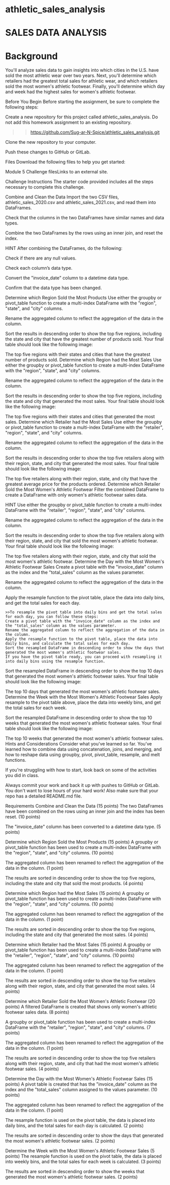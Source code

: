 # athletic_sales_analysis

# SALES DATA ANALYSIS 


# Background
You'll analyze sales data to gain insights into which cities in the U.S. have sold the most athletic wear over two years. Next, you'll determine which retailers had the greatest total sales for athletic wear, and which retailers sold the most women's athletic footwear. Finally, you'll determine which day and week had the highest sales for women's athletic footwear.

Before You Begin
Before starting the assignment, be sure to complete the following steps:

Create a new repository for this project called athletic_sales_analysis. Do not add this homework assignment to an existing repository.

>>https://github.com/Sug-ar-N-Spice/athletic_sales_analysis.git


Clone the new repository to your computer.

Push these changes to GitHub or GitLab.

Files
Download the following files to help you get started:

Module 5 Challenge filesLinks to an external site.

Challenge Instructions
The starter code provided includes all the steps necessary to complete this challenge.

Combine and Clean the Data
Import the two CSV files, athletic_sales_2020.csv and athletic_sales_2021.csv, and read them into DataFrames.

Check that the columns in the two DataFrames have similar names and data types.

Combine the two DataFrames by the rows using an inner join, and reset the index.

HINT
After combining the DataFrames, do the following:

Check if there are any null values.

Check each column’s data type.

Convert the "invoice_date" column to a datetime data type.

Confirm that the data type has been changed.

Determine which Region Sold the Most Products
Use either the groupby or pivot_table function to create a multi-index DataFrame with the "region", "state", and "city" columns.

Rename the aggregated column to reflect the aggregation of the data in the column.

Sort the results in descending order to show the top five regions, including the state and city that have the greatest number of products sold. Your final table should look like the following image:

The top five regions with their states and cities that have the greatest number of products sold.
Determine which Region had the Most Sales
Use either the groupby or pivot_table function to create a multi-index DataFrame with the "region", "state", and "city" columns.

Rename the aggregated column to reflect the aggregation of the data in the column.

Sort the results in descending order to show the top five regions, including the state and city that generated the most sales. Your final table should look like the following image:

The top five regions with their states and cities that generated the most sales.
Determine which Retailer had the Most Sales
Use either the groupby or pivot_table function to create a multi-index DataFrame with the "retailer", "region", "state", and "city" columns.

Rename the aggregated column to reflect the aggregation of the data in the column.

Sort the results in descending order to show the top five retailers along with their region, state, and city that generated the most sales. Your final table should look like the following image:

The top five retailers along with their region, state, and city that have the greatest average price for the products ordered.
Determine which Retailer Sold the Most Women's Athletic Footwear
Filter the combined DataFrame to create a DataFrame with only women's athletic footwear sales data.

HINT
Use either the groupby or pivot_table function to create a multi-index DataFrame with the "retailer", "region", "state", and "city" columns.

Rename the aggregated column to reflect the aggregation of the data in the column.

Sort the results in descending order to show the top five retailers along with their region, state, and city that sold the most women's athletic footwear. Your final table should look like the following image:

The top five retailers along with their region, state, and city that sold the most women's athletic footwear.
Determine the Day with the Most Women's Athletic Footwear Sales
Create a pivot table with the "invoice_date" column as the index and the "total_sales" column as the values parameter.

Rename the aggregated column to reflect the aggregation of the data in the column.

Apply the resample function to the pivot table, place the data into daily bins, and get the total sales for each day.

    >>To resample the pivot table into daily bins and get the total sales for each day, you can follow these steps:
    Create a pivot table with the "invoice_date" column as the index and the "total_sales" column as the values parameter.
    Rename the aggregated column to reflect the aggregation of the data in the column.
    Apply the resample function to the pivot table, place the data into daily bins, and calculate the total sales for each day.
    Sort the resampled DataFrame in descending order to show the days that generated the most women's athletic footwear sales.
    If you have the pivot table ready, you can proceed with resampling it into daily bins using the resample function.
Sort the resampled DataFrame in descending order to show the top 10 days that generated the most women's athletic footwear sales. Your final table should look like the following image:

The top 10 days that generated the most women's athletic footwear sales.
Determine the Week with the Most Women's Athletic Footwear Sales
Apply resample to the pivot table above, place the data into weekly bins, and get the total sales for each week.

Sort the resampled DataFrame in descending order to show the top 10 weeks that generated the most women's athletic footwear sales. Your final table should look like the following image:

The top 10 weeks that generated the most women's athletic footwear sales.
Hints and Considerations
Consider what you've learned so far. You’ve learned how to combine data using concatenation, joins, and merging, and how to reshape data using groupby, pivot, pivot_table, resample, and melt functions.

If you're struggling with how to start, look back on some of the activities you did in class.

Always commit your work and back it up with pushes to GitHub or GitLab. You don't want to lose hours of your hard work! Also make sure that your repo has a detailed README.md file.

Requirements
Combine and Clean the Data (15 points)
The two DataFrames have been combined on the rows using an inner join and the index has been reset. (10 points)

The "invoice_date" column has been converted to a datetime data type. (5 points)

Determine which Region Sold the Most Products (15 points)
A groupby or pivot_table function has been used to create a multi-index DataFrame with the "region", "state", and "city" columns. (10 points)

The aggregated column has been renamed to reflect the aggregation of the data in the column. (1 point)

The results are sorted in descending order to show the top five regions, including the state and city that sold the most products. (4 points)

Determine which Region had the Most Sales (15 points)
A groupby or pivot_table function has been used to create a multi-index DataFrame with the "region", "state", and "city" columns. (10 points)

The aggregated column has been renamed to reflect the aggregation of the data in the column. (1 point)

The results are sorted in descending order to show the top five regions, including the state and city that generated the most sales. (4 points)

Determine which Retailer had the Most Sales (15 points)
A groupby or pivot_table function has been used to create a multi-index DataFrame with the "retailer", "region", "state", and "city" columns. (10 points)

The aggregated column has been renamed to reflect the aggregation of the data in the column. (1 point)

The results are sorted in descending order to show the top five retailers along with their region, state, and city that generated the most sales. (4 points)

Determine which Retailer Sold the Most Women's Athletic Footwear (20 points)
A filtered DataFrame is created that shows only women's athletic footwear sales data. (8 points)

A groupby or pivot_table function has been used to create a multi-index DataFrame with the "retailer", "region", "state", and "city" columns. (7 points)

The aggregated column has been renamed to reflect the aggregation of the data in the column. (1 point)

The results are sorted in descending order to show the top five retailers along with their region, state, and city that had the most women's athletic footwear sales. (4 points)

Determine the Day with the Most Women's Athletic Footwear Sales (15 points)
A pivot table is created that has the "invoice_date" column as the index and the "total_sales" column assigned to the values parameter. (10 points)

The aggregated column has been renamed to reflect the aggregation of the data in the column. (1 point)

The resample function is used on the pivot table, the data is placed into daily bins, and the total sales for each day is calculated. (2 points)

The results are sorted in descending order to show the days that generated the most women's athletic footwear sales. (2 points)

Determine the Week with the Most Women's Athletic Footwear Sales (5 points)
The resample function is used on the pivot table, the data is placed into weekly bins, and the total sales for each week is calculated. (3 points)

The results are sorted in descending order to show the weeks that generated the most women's athletic footwear sales. (2 points)
